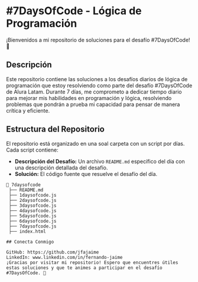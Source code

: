 # #7DaysOfCode - Lógica de Programación

¡Bienvenidos a mi repositorio de soluciones para el desafío #7DaysOfCode! 🎉

## Descripción

Este repositorio contiene las soluciones a los desafíos diarios de lógica de programación que estoy resolviendo como parte del desafío #7DaysOfCode de Alura Latam. Durante 7 días, me comprometo a dedicar tiempo diario para mejorar mis habilidades en programación y lógica, resolviendo problemas que pondrán a prueba mi capacidad para pensar de manera crítica y eficiente.

## Estructura del Repositorio

El repositorio está organizado en una soal carpeta con un script por días. Cada script contiene:

- **Descripción del Desafío:** Un archivo `README.md` específico del día con una descripción detallada del desafío.
- **Solución:** El código fuente que resuelve el desafío del día.

```plaintext
📂 7daysofcode
 ├── README.md
 ├── 1daysofcode.js
 ├── 2daysofcode.js
 ├── 3daysofcode.js
 ├── 4daysofcode.js
 ├── 5daysofcode.js
 ├── 6daysofcode.js
 ├── 7daysofcode.js
 ├── index.html

## Conecta Conmigo

GitHub: https://github.com/jfajaime
LinkedIn: www.linkedin.com/in/fernando-jaime
¡Gracias por visitar mi repositorio! Espero que encuentres útiles estas soluciones y que te animes a participar en el desafío #7DaysOfCode. 🚀
